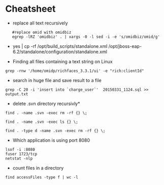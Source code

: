 # Cheatsheet

 * replace all text recursively
 
 ```
	#replace omid with omidbiz
	egrep -lRZ 'omidbiz' . | xargs -0 -l sed -i -e 's/omidbiz/omid/g' 
 ```
 
 * yes | cp -rf /opt/build_scripts/standalone.xml /opt/jboss-eap-6.2/standalone/configuration/standalone.xml
 
 * Finding all files containing a text string on Linux
 
 ```
 grep -rnw '/home/omidp/richfaces_3.3.1/ui' -e "rich:clientId"
 ```

 * search in huge file and save result to a file

```
grep -C 20 -i 'insert into `charge_user`'  20150331_1124.sql >> output.txt 
```
 * delete .svn directory recursivly* 

```
find . -name .svn -exec rm -rf {} \;

find . -name .svn -exec ls {} \;

find . -type d -name .svn -exec rm -rf {} \;

```
 
* Which application is using port 8080

```
lsof -i :8080
fuser 1723/tcp
netstat -nlp
```
* count files in a directory

```
find accessFiles -type f | wc -l
```
